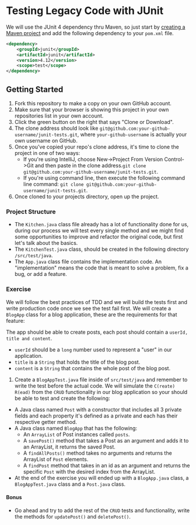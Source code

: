 # Testing Legacy Code with JUnit

We will use the JUnit 4 dependency thru Maven, so just start by [creating a Maven project](https://java.codeup.com/java-iii/deployment-and-dependencies/#creating-a-new-maven-project-with-intellij) and add the following dependency to your `pom.xml` file.

```xml
<dependency>
    <groupId>junit</groupId>
    <artifactId>junit</artifactId>
    <version>4.12</version>
    <scope>test</scope>
</dependency>
```

## Getting Started
1. Fork this repository to make a copy on your own GitHub account.
1. Make sure that your browser is showing this project in your own repositories list in your own account.
1. Click the green button on the right that says "Clone or Download". 
1. The clone address should look like `git@github.com:your-github-username/junit-tests.git`, where `your-github-username` is actually your own username on GitHub.
1. Once you've copied your repo's clone address, it's time to clone the project in one of two ways: 
    - If you're using IntelliJ, choose New->Project From Version Control->Git and then paste in the clone address.`git clone git@github.com:your-github-username/junit-tests.git`.
    - If you're using command line, then execute the following command line command: `git clone git@github.com:your-github-username/junit-tests.git`.
1. Once cloned to your projects directory, open up the project.


### Project Structure
- The `Kitchen.java` class file already has a lot of functionality done for us, during our process we will test every single method and we might find some opportunities to improve and refactor the original code, but first let's talk about the basics.
- The `KitchenTest.java` class, should be created in the following directory `/src/test/java`.
- The `App.java` class file contains the implementation code. An "implementation" means the code that is meant to solve a problem, fix a bug, or add a feature.

### Exercise 

We will follow the best practices of TDD and we will build the tests first and write production code once we see the test fail first. We will create a `BlogApp` class for a blog application, these are the requirements for that feature:

The app should be able to create posts, each post should contain a `userId, title and content`.
 
- `userId` should be a `long` number used to represent a "user" in our application.
- `title` is a `String` that holds the title of the blog post.
- `content` is a `String` that contains the whole post of the blog post.

1. Create a `BlogAppTest.java` file inside of `src/test/java` and remember to write the test before the actual code. We will simulate the `C(reate) R(ead)` from the `CRUD` functionality in our blog application so your should be able to test and create the following:

- A Java class named `Post` with a constructor that includes all 3 private fields and each property it's defined as a private and each has their respective getter method.
- A Java class named `BlogApp` that has the following:
    - An `ArrayList` of Post instances called `posts`.
    - A `savePost()` method that takes a Post as an argument and adds it to an ArrayList, it returns the saved Post.
    - A `findAllPosts()` method takes no arguments and returns the ArrayList of `Post` elements.
    - A `findPost` method that takes in an id as an argument and returns the specific `Post` with the desired index from the ArrayList.
- At the end of the exercise you will ended up with a `BlogApp.java` class, a `BlogAppTest.java` class and a `Post.java` class.

#### Bonus

- Go ahead and try to add the rest of the `CRUD` tests and functionality, write the methods for `updatePost()` and `deletePost()`.